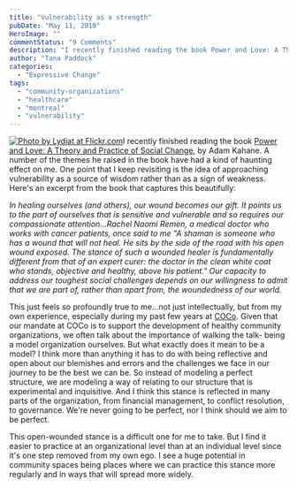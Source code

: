 ```yaml
---
title: "Vulnerability as a strength"
pubDate: "May 11, 2010"
HeroImage: ""
commentStatus: "9 Comments"
description: "I recently finished reading the book Power and Love: A Theory and Practice of Social Change, by Adam Kahane. A number of the themes he raised in the book have had a kind of haunting effect on me. One point that I keep revisiting is the idea of approaching vulnerability as a source of wisdom rather […]"
author: "Tana Paddock"
categories: 
  - "Expressive Change"
tags: 
  - "community-organizations"
  - "healthcare"
  - "montreal"
  - "vulnerability"
---
```


[![](/Photo-by-Lydiat-at-Flickr.jpg "Photo by Lydiat at Flickr.com")](http://www.flickr.com/photos/lydiat/449489852/)I recently finished reading the book [Power and Love: A Theory and Practice of Social Change](http://www.bkconnection.com/ProdDetails.asp?ID=9781605093048), by Adam Kahane. A number of the themes he raised in the book have had a kind of haunting effect on me. One point that I keep revisiting is the idea of approaching vulnerability as a source of wisdom rather than as a sign of weakness. Here's an excerpt from the book that captures this beautifully:

_In healing ourselves (and others), our wound becomes our gift. It points us to the part of ourselves that is sensitive and vulnerable and so requires our compassionate attention...Rachel Naomi Remen, a medical doctor who works with cancer patients, once said to me "A shaman is someone who has a wound that will not heal. He sits by the side of the road with his open wound exposed. The stance of such a wounded healer is fundamentally different from that of an expert curer: the doctor in the clean white coat who stands, objective and healthy, above his patient." Our capacity to address our toughest social challenges depends on our willingness to admit that we are part of, rather than apart from, the woundedness of our world._

This just feels so profoundly true to me...not just intellectually, but from my own experience, especially during my past few years at [COCo](http://www.coco-net.org/). Given that our mandate at COCo is to support the development of healthy community organizations, we often talk about the importance of walking the talk- being a model organization ourselves. But what exactly does it mean to be a model? I think more than anything it has to do with being reflective and open about our blemishes and errors and the challenges we face in our journey to be the best we can be. So instead of modeling a perfect structure, we are modeling a way of relating to our structure that is experimental and inquisitive. And I think this stance is reflected in many parts of the organization, from financial management, to conflict resolution, to governance. We're never going to be perfect, nor I think should we aim to be perfect.

This open-wounded stance is a difficult one for me to take. But I find it easier to practice at an organizational level than at an individual level since it's one step removed from my own ego. I see a huge potential in community spaces being places where we can practice this stance more regularly and in ways that will spread more widely.
